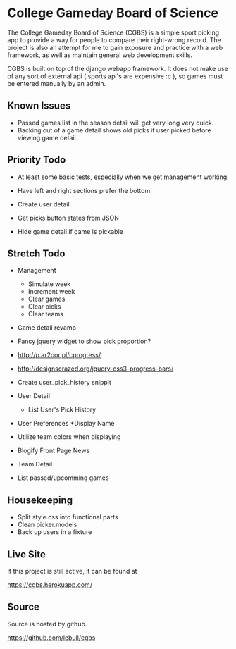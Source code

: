 College Gameday Board of Science
================================

The College Gameday Board of Science (CGBS) is a simple sport picking app to
provide a way for people to compare their right-wrong record.  The project
is also an attempt for me to gain exposure and practice with a web framework,
as well as maintain general web development skills.

CGBS is built on top of the django webapp framework.  It does not make use of any
sort of external api ( sports api's are expensive :c ), so games must be entered
manually by an admin.

Known Issues
------------

* Passed games list in the season detail will get very long very quick.
* Backing out of a game detail shows old picks if user picked before viewing game detail.

Priority Todo
-------------

* At least some basic tests, especially when we get management working.

* Have left and right sections prefer the bottom.

* Create user detail

* Get picks button states from JSON

* Hide game detail if game is pickable


Stretch Todo
------------

* Management
  * Simulate week
  * Increment week
  * Clear games
  * Clear picks
  * Clear teams

* Game detail revamp
* Fancy jquery widget to show pick proportion?
 * http://p.ar2oor.pl/cprogress/
 * http://designscrazed.org/jquery-css3-progress-bars/

* Create user_pick_history snippit

* User Detail
  * List User's Pick History

* User Preferences
    *Display Name

* Utilize team colors when displaying
* Blogify Front Page News 

* Team Detail
 * List passed/upcomming games
 
Housekeeping
------------
* Split style.css into functional parts
* Clean picker.models
* Back up users in a fixture

Live Site
-----------

If this project is still active, it can be found at

https://cgbs.herokuapp.com/


Source
------

Source is hosted by github.

https://github.com/lebull/cgbs

